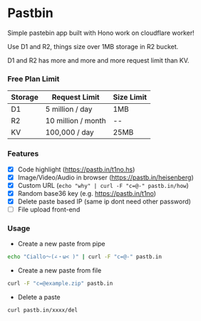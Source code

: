 # Pastbin

Simple pastebin app built with Hono work on cloudflare worker!

Use D1 and R2, things size over 1MB storage in R2 bucket.

D1 and R2 has more and more and more request limit than KV.

### Free Plan Limit
| Storage | Request Limit      | Size Limit |
| ------- | ------------------ | ---------- |
| D1      | 5 million / day    | 1MB        |
| R2      | 10 million / month | --         |
| KV      | 100,000 / day      | 25MB       |


### Features

- [x] Code highlight (https://pastb.in/t1no.hs)
- [x] Image/Video/Audio in browser (https://pastb.in/heisenberg)
- [x] Custom URL (`echo "why" | curl -F "c=@-" pastb.in/how`)
- [x] Random base36 key (e.g. https://pastb.in/t1no)
- [x] Delete paste based IP (same ip dont need other password)
- [ ] File upload front-end

### Usage

- Create a new paste from pipe
```bash
echo "Ciallo～(∠・ω< )" | curl -F "c=@-" pastb.in
```

- Create a new paste from file
```bash
curl -F "c=@example.zip" pastb.in
```

- Delete a paste
```bash
curl pastb.in/xxxx/del
```
